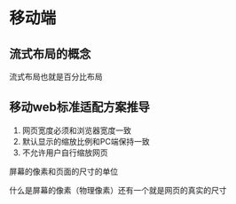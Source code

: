 # 移动端

## 流式布局的概念

流式布局也就是百分比布局

## 移动web标准适配方案推导

1. 网页宽度必须和浏览器宽度一致
2. 默认显示的缩放比例和PC端保持一致
3. 不允许用户自行缩放网页

屏幕的像素和页面的尺寸的单位

什么是屏幕的像素（物理像素）还有一个就是网页的真实的尺寸